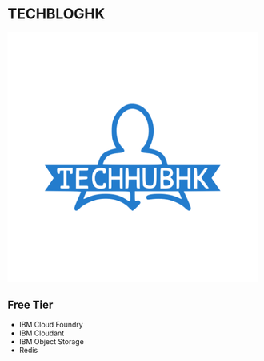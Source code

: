 # TECHBLOGHK

<img src = "./frontend/src/data/images/logo.svg" width="500px" />

## Free Tier
* IBM Cloud Foundry
* IBM Cloudant
* IBM Object Storage
* Redis
